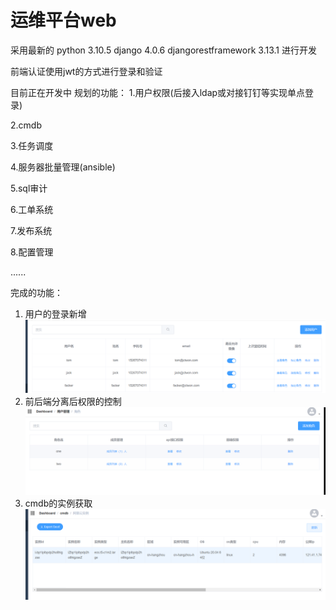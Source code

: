 # 运维平台web

采用最新的
python  3.10.5
django  4.0.6
djangorestframework 3.13.1
进行开发

前端认证使用jwt的方式进行登录和验证





目前正在开发中
规划的功能：
1.用户权限(后接入ldap或对接钉钉等实现单点登录)

2.cmdb

3.任务调度

4.服务器批量管理(ansible)

5.sql审计

6.工单系统

7.发布系统

8.配置管理

......


完成的功能：
1. 用户的登录新增
![img.png](img.png)
2. 前后端分离后权限的控制
![img_1.png](img_1.png)
3. cmdb的实例获取
![img_2.png](img_2.png)